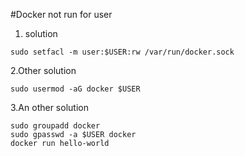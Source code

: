 #Docker not run for user 
1. solution
```
sudo setfacl -m user:$USER:rw /var/run/docker.sock
```
2.Other solution

    sudo usermod -aG docker $USER

3.An other solution

    sudo groupadd docker
    sudo gpasswd -a $USER docker
    docker run hello-world
